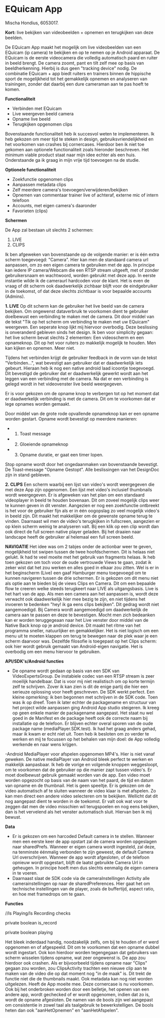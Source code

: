 # EQuicam App
Mischa Hondius, 6053017.

**Kort:** live bekijken van videobeelden + opnemen en terugkijken van deze beelden.

De EQuicam App maakt het mogelijk om live videobeelden van een EQuicam (ip camera) te bekijken en op te nemen op je Android apparaat. De EQuicam is de eerste videocamera die volledig automatisch paard en ruiter in beeld brengt. De camera zoomt, pant en tilt zelf mee op basis van beeldherkenning. Hierbij is dus geen "tracking device" nodig. De combinatie EQuicam + app biedt ruiters en trainers binnen de hippische sport de mogelijkheid tot het gemakkelijk opnemen en analyseren van trainingen, zonder dat daarbij een dure cameraman aan te pas hoeft te komen.

**Functionaliteit**
- Verbinden met EQuicam
- Live weergeven beeld camera
- Opname live beeld
- Terugkijken opgenomen clips

Bovenstaande functionaliteit heb ik succesvol weten te implementeren. Ik heb gekozen om meer tijd te steken in design, gebruiksvriendelijkheid en het voorkomen van crashes bij cornercases. Hierdoor ben ik niet toe gekomen aan optionele functionaliteit zoals hieronder beschreven. Het minimum viable product staat naar mijn idee echter als een huis. Onderstaande ga ik graag in mijn vrije tijd toevoegen na de studie.

**Optionele functionaliteit**
- Zoekfunctie opgenomen clips
- Aanpassen metadata clips
- Zelf meerdere camera's toevoegen/verwijderen/bekijken
- Opnemen van commentaar trainer live of achteraf, externe mic of intern telefoon
- Accounts, met eigen camera's daaronder
- Favorieten (clips)


**Schermen**

De App zal bestaan uit slechts 2 schermen:
1. LIVE
2. CLIPS

Ik ben afgeweken van bovenstaande op de volgende manier: er is één extra scherm toegevoegd: "Camera". Hier kan men de standaard camera url aanpassen, om zo een eigen camera te gebruiken met de app. In principe kan iedere IP camera/Webcam die een RTSP stream uitgeeft, met of zonder gebruikersnaam en wachtwoord, worden gebruikt met deze app. In eerste instantie wilde ik de cameraurl hardcoden voor de klant. Het is even de vraag of dit scherm ook daadwerkelijk zichbaar blijft voor de eindgebruiker in de toekomst, of dat deze slechts zichtbaar is voor bepaalde accounts (Admins). 

**1. LIVE**
Op dit scherm kan de gebruiker het live beeld van de camera bekijken. Om ongewenst dataverbruik te voorkomen dient te gebruiker doelbewust een verbinding te maken met de camera. Dit door middel van de tekst "Tik op het scherm om verbinding te maken met uw EQuicam" weergeven. Een seperate knop lijkt mij hiervoor overbodig. Deze beslissing is onveranderd gebleven sinds het design. Ik ben voor simplicity gegaan: het live scherm bevat slechts 2 elementen: Een videoscherm en een opnameknop. Dit op het voor ruiters zo makkelijk mogelijk te houden. Men kan kijken en opnemen. Meer niet.  

Tijdens het verbinden krijgt de gebruiker feedback in de vorm van de tekst "Verbinden...", wat bevestigt aan gebruiker dat er daadwerkelijk iets gebeurt. Hieraan heb ik nog een native android laad icoontje toegevoegd. Dit bevestigd de gebruiker dat er daadwerkelijk gewerkt wordt aan het leggen van een verbinding met de camera. Na dat er een verbinding is gelegd wordt in het videovenster live beeld weergegeven. 

Er is voor gekozen om de opname knop te verbergen tot op het moment dat er daadwerkelijk verbinding is met de camera. Dit om te voorkomen dat er lege opnames worden gemaakt. 

Door middel van de grote rode opvallende opnameknop kan er een opname worden gestart. Opname wordt bevestigt op meerdere manieren:
- 1. Toast message
- 2. Gloeiende opnameknop
- 3. Opname duratie, er gaat een timer lopen.

Stop opname wordt door het ongedaanmaken van bovenstaande bevestigt. De Toast-message "Opname Gestopt". Alle beslissingen van het DesignDoc zijn in stand gebleven. 

**2. CLIPS**
Een scherm waarbij een lijst van video's wordt weergegeven die met deze App zijn opgenomen. Een lijst met video's inclusief thumbnails wordt weergegeven. Er is afgeweken van het plan om een standaard videoplayer in beeld te houden bovenaan. Dit om zoveel mogelijk clips weer te kunnen geven in dit venster. Aangezien er nog een zoekfunctie ontbreekt is het voor de gebruiker fijn als er in één oogopslag zo veel mogelijk video's in beeld zijn. Dit maakt het makkelijker om de gewenste opname terug te vinden. Daarnaast wil men de video's terugkijken in fullscreen, aangezien er op klein scherm weinig te analyseren valt. Bij een klik op een clip wordt dan ook direct de full screen native player geladen. Bij het draaien naar landscape heeft de gebruiker al helemaal een full screen beeld. 

**NAVIGATIE**
Het idee was om 2 tabjes onder de actionbar weer te geven, mogelijkheid tot swipen tussen de twee hoofdschermen. Dit is helaas niet gelukt. Ik had te veel moeite met het gebruik van fragments helaas. Ik heb toen gekozen om toch voor de oude vertrouwde Views te gaan, zodat ik zeker wist dat het zou werken en alles goed in elkaar zou zitten. Wel is er in het beginscherm (Live) een gaaf Hamburger menu toegevoegd om te kunnen navigeren tussen de drie schermen. Er is gekozen om dit menu niet als optie aan te bieden bij de views Clips en Camera. Dit om een bepaalde flow te creeren welke steeds terugkeert naar LIVE als uitgangsbasis. Live is het hart van de app. Als men een camera aan het aanpassen is, wordt deze verwacht ook daadwerkelijk hier mee bezig te zijn, en niet tijdens het invoeren te bedenken "hey! ik ga eens clips bekijken". Dit gedrag wordt niet aangemoedigd. Bij Camera wordt aangemoedigd om daadwerkelijk de camera aan te passen en deze te bevestigen. Mocht men zich bedeanken kan er worden teruggegeaan naar het Live venster door middel van de Native Back knop op je android device. Dit maakt het ritme van het programma sneller, natuurlijker en gemakkelijker. Het is niet logisch om een menu uit te moeten klappen om terug te bewegen naar de plek waar je een scherm daarvoor was. Dezelfde filosofie is toegepast op het Clips scherm: ook hier wordt gebruik gemaakt van Android-eigen navigatie. Het is overbodig om een menu hiervoor te gebruiken.

**API/SDK's/Android functies**
- De opname wordt gedaan op basis van een SDK van VideoExpertsGroup. De instabiele codec van een RTSP stream is zeer moeilijk handelbaar. Dat is voor mij niet realistisch om op korte termijn zelf te schrijven. Zover ik kan zien is dit de enige partij die hier een serieuze oplossing voor heeft geschreven. De SDK werkt perfect. Een kleine opmerking: ik ben begonnen met schrijven in de SDK code. Toen was ik op dreef. Toen ik later echter de packagename en structuur van het project wilde aanpassen ging Android App studio steigeren. Ik kreeg op geen enkele manier de packagename aangepast. Het staat nu wel goed in de Manifest en de package heeft ook de correcte naam bij installatie op de telefoon. Er blijven echter overal sporen van de oude package name (mediaPlayer.SDK.test). Ik had het graag anders gehad, maar ik kwam er echt niet uit. Toen heb ik besloten om zo verder te werken en mij te focussen op het behalen van mijn doel: de App volledig werkende en naar wens krijgen.

-Android MediaPlayer voor afspelen opgenomen MP4's. Hier is niet vanaf geweken. De native mediaPlayer van Android bleek perfect te werken en makkelijk aanpasbaar. Ik heb de vorige en volgende knoppen weggesloopt, om te voorkomen dat de gebruiker op die manier zapt tussen video's. Er moet doelbewust gebruik gemaakt worden van de app. Een video moet worden opgezocht op basis van de naam van het paard, de tijd en datum van opname en de thumbnail. Het is geen speeltje. Er is gekozen om de video automatisch af te sluiten wanneer de video klaar is met afspelen. Zo kan men direct een andere video selecteren om te bekijken. Wellicht dat dit nog aangepast dient te worden in de toekomst. Er valt ook wat voor te zeggen dat men de video misschien wil terugspoelen en nog eens bekijken, dan is het vervelend als het venster automatisch sluit. Hiervan ben ik mij bewust.

**Data**

- Er is gekozen om een harcoded Default camera in te stellen. Wanneer men een eerste keer de app opstart zal de camera worden opgeslagen naar sharedPrefs. Wanneer er eigen camera wordt ingesteld, zal deze, na tenminste éénmalig verbonden te zijn geweest, de default Camera Url overschrijven. Wanneer de app wordt afgesloten, of de telefoon opnieuw wordt opgestart, blijft de laatst gebruikte Camera Url in geheugen. In principe hoeft men dus slechts eenmalig de eigen camera in te voeren.
- Daarnaast slaat de SDK code via de cameraInstellingen Activity alle camerainstellingen op naar de sharedPreferences. Hier gaat het om technische instellingen van de player, zoals de buffertijd, aspect ratio, en hoe met framedrops om te gaan.


**Functies**

//Is Playing/Is Recording checks

private boolean						is_record

private boolean 					playing

Het bleek inderdaad handig, noodzakelijk zelfs, om bij te houden of er werd opgenomen en of afgespeeld. Dit om te voorkomen dat een opname dubbel wordt ingestart. Ook kon hierdoor worden tegengegaan dat gebruikers van scherm wisselen tijdens opname, wat zeer ongewenst is. De app zou hierdoor ook crashen. Als er bijvoorbeeld tijdens opname naar "Clips" gegaan zou worden, zou ClipsActivity trachten een nieuwe clip aan te maken van de video die op dat moment nog "in de maak" is. Dit trekt de functie niet die de thumbnails maakt. Ook metadata kan nog niet worden uitgelezen. Heeft de App moeite mee. Deze cornercase is nu voorkomen. Ook bij het onderbroken worden door een belletje, het openen van een andere app, wordt gechecked of er wordt opgenomen, indien dat zo is, wordt de opname afgesloten. De namen van de bools zijn wel aangepast om consistentie in zowel taal als taalgebruik te bewerkstelligen. De bools heten dan ook "aanHetOpnemen" en "aanHetAfspelen".









